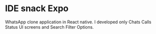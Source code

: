 # IDE snack Expo

WhatsApp clone application in React native.
I developed only Chats Calls Status UI screens and Search Filter Options.
